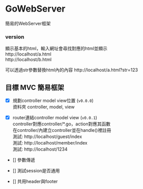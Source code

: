 # GoWebServer
簡易的WebServer框架


### version
顯示基本的html，輸入網址會尋找對應的html並顯示  
http://localhost/a.html  
http://localhost/b.html  

可以透過str參數替換html內的內容
http://localhost/a.html?str=123


## 目標 MVC 簡易框架
- [x] 規劃controller model view位置 (`v0.0.0`)  
    資料夾 controller, model, view  

- [x] router連結controller model view (`v0.0.1`)  
    controller對應controller/*.go，action對應其函數  
    在controller/內建立controller並在handle()裡註冊  
    測試: http://localhost/guest/index  
    測試: http://localhost/member/index  
    測試: http://localhost/1234  
  

- [] 參數傳遞  

- [] 測試session是否通用  

- [] 共用header與footer  
